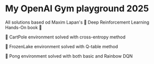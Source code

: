 # My OpenAI Gym playground 2025

All solutions based od Maxim Lapan's :notebook_with_decorative_cover: Deep Reinforcement Learning Hands-On book :notebook_with_decorative_cover:

:large_orange_diamond: CartPole environment solved with cross-entropy method

:large_orange_diamond: FrozenLake environment solved with Q-table method

:large_orange_diamond: Pong environment solved with both basic and Rainbow DQN
